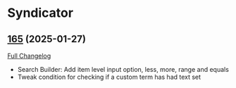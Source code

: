 # Syndicator

## [165](https://github.com/Baganator/Syndicator/tree/165) (2025-01-27)
[Full Changelog](https://github.com/Baganator/Syndicator/compare/164...165) 

- Search Builder: Add item level input option, less, more, range and equals  
- Tweak condition for checking if a custom term has had text set  
